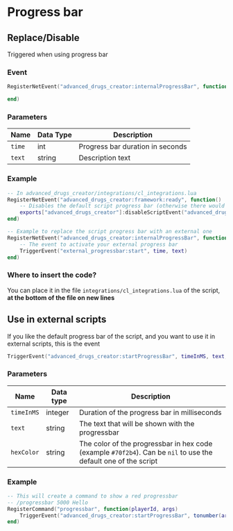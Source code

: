 # Progress bar

## Replace/Disable

Triggered when using progress bar

### Event

```lua
RegisterNetEvent("advanced_drugs_creator:internalProgressBar", function(time, text)

end)
```

### Parameters

| Name   | Data Type | Description                      |
| ------ | --------- | -------------------------------- |
| `time` | int       | Progress bar duration in seconds |
| `text` | string    | Description text                 |

### Example

```lua
-- In advanced_drugs_creator/integrations/cl_integrations.lua
RegisterNetEvent("advanced_drugs_creator:framework:ready", function() 
    -- Disables the default script progress bar (otherwise there would be 2 progress bars)
    exports["advanced_drugs_creator"]:disableScriptEvent("advanced_drugs_creator:internalProgressBar")
end)

-- Example to replace the script progress bar with an external one
RegisterNetEvent("advanced_drugs_creator:internalProgressBar", function(time, text)
    -- The event to activate your external progress bar
    TriggerEvent("external_progressbar:start", time, text)
end)
```

### Where to insert the code?

You can place it in the file `integrations/cl_integrations.lua` of the script, **at the bottom of the file on new lines**

## Use in external scripts

If you like the default progress bar of the script, and you want to use it in external scripts, this is the event

```lua
TriggerEvent("advanced_drugs_creator:startProgressBar", timeInMS, text, hexColor)
```

### Parameters

| Name       | Data type | Description                                                                                                     |
| ---------- | --------- | --------------------------------------------------------------------------------------------------------------- |
| `timeInMS` | integer   | Duration of the progress bar in milliseconds                                                                    |
| `text`     | string    | The text that will be shown with the progressbar                                                                |
| `hexColor` | string    | The color of the progressbar in hex code (example `#70f2b4`). Can be `nil` to use the default one of the script |

### Example

```lua
-- This will create a command to show a red progressbar
-- /progressbar 5000 Hello
RegisterCommand("progressbar", function(playerId, args) 
    TriggerEvent("advanced_drugs_creator:startProgressBar", tonumber(args[1]), args[2], "#ff0000")
end)
```
